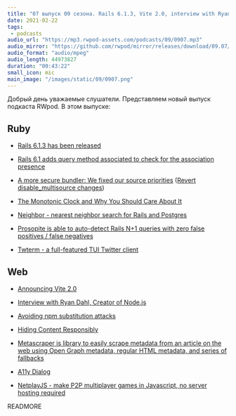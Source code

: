 ```yaml
---
title: "07 выпуск 09 сезона. Rails 6.1.3, Vite 2.0, interview with Ryan Dahl, Neighbor, Twterm, NetplayJS и прочее"
date: 2021-02-22
tags:
 - podcasts
audio_url: "https://mp3.rwpod-assets.com/podcasts/09/0907.mp3"
audio_mirror: "https://github.com/rwpod/mirror/releases/download/09.07/0907.mp3"
audio_format: "audio/mpeg"
audio_length: 44973827
duration: "00:43:22"
small_icon: mic
main_image: "/images/static/09/0907.png"
---
```


Добрый день уважаемые слушатели. Представляем новый выпуск подкаста RWpod. В этом выпуске:

## Ruby

 - [Rails 6.1.3 has been released](https://weblog.rubyonrails.org/2021/2/17/Rails-6-1-3-has-been-released/)
 - [Rails 6.1 adds query method associated to check for the association presence](https://blog.saeloun.com/2021/02/15/rails-6-1-adds-query-method-associated-to-check-association-presence)
 - [A more secure bundler: We fixed our source priorities](https://bundler.io/blog/2021/02/15/a-more-secure-bundler-we-fixed-our-source-priorities.html) ([Revert disable_multisource changes](https://github.com/rubygems/rubygems/pull/4385))


 - [The Monotonic Clock and Why You Should Care About It](https://blog.codeminer42.com/the-monotonic-clock-and-why-you-should-care-about-it/)
 - [Neighbor - nearest neighbor search for Rails and Postgres](https://github.com/ankane/neighbor)
 - [Prosopite is able to auto-detect Rails N+1 queries with zero false positives / false negatives](https://github.com/charkost/prosopite)
 - [Twterm - a full-featured TUI Twitter client](https://github.com/ryota-ka/twterm)

## Web

 - [Announcing Vite 2.0](https://dev.to/yyx990803/announcing-vite-2-0-2f0a)
 - [Interview with Ryan Dahl, Creator of Node.js](https://evrone.com/ryan-dahl-interview)
 - [Avoiding npm substitution attacks](https://github.blog/2021-02-12-avoiding-npm-substitution-attacks/)


 - [Hiding Content Responsibly](https://hugogiraudel.com/2021/02/17/hiding-content-responsibly/)
 - [Metascraper is library to easily scrape metadata from an article on the web using Open Graph metadata, regular HTML metadata, and series of fallbacks](https://metascraper.js.org/#/)
 - [A11y Dialog](https://hugogiraudel.github.io/a11y-dialog/#a11y-dialog)
 - [NetplayJS - make P2P multiplayer games in Javascript, no server hosting required](https://github.com/rameshvarun/netplayjs)

READMORE

